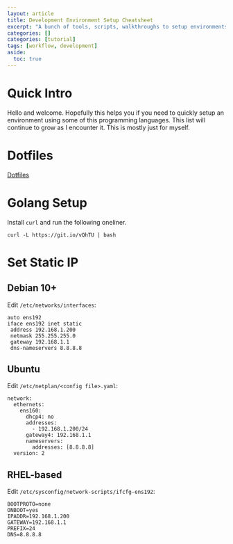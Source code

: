 ```yaml
---
layout: article
title: Development Environment Setup Cheatsheet
excerpt: "A bunch of tools, scripts, walkthroughs to setup environments I use often. E.g. Golang"
categories: []
categories: [tutorial]
tags: [workflow, development]
aside:
  toc: true
---
```

# Quick Intro
Hello and welcome. Hopefully this helps you if you need to quickly setup an environment using some of this programming languages. This list will continue to grow as I encounter it. This is mostly just for myself. 

# Dotfiles
<a class="button button--primary button--pill" href="https://github.com/dbaseqp/dotfiles">Dotfiles</a>

# Golang Setup
Install `curl` and run the following oneliner.

```bash=
curl -L https://git.io/vQhTU | bash
```

# Set Static IP

## Debian 10+
Edit `/etc/networks/interfaces`:
```
auto ens192
iface ens192 inet static
 address 192.168.1.200
 netmask 255.255.255.0
 gateway 192.168.1.1
 dns-nameservers 8.8.8.8
```

## Ubuntu
Edit `/etc/netplan/<config file>.yaml`:
```
network:
  ethernets:
    ens160:
      dhcp4: no
      addresses:
        - 192.168.1.200/24
      gateway4: 192.168.1.1
      nameservers:
        addresses: [8.8.8.8]
  version: 2
```

## RHEL-based
Edit `/etc/sysconfig/network-scripts/ifcfg-ens192`:
```
BOOTPROTO=none
ONBOOT=yes
IPADDR=192.168.1.200
GATEWAY=192.168.1.1
PREFIX=24
DNS=8.8.8.8
```

